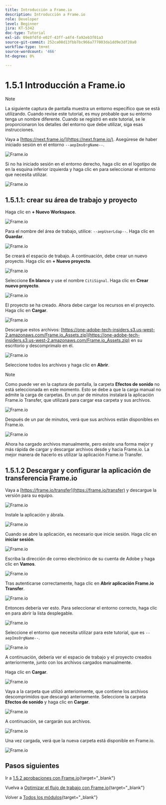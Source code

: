 ```yaml
---
title: Introducción a Frame.io
description: Introducción a Frame.io
role: Developer
level: Beginner
jira: KT-5342
doc-type: Tutorial
exl-id: 09e8fdfd-e02f-43ff-a4f4-fa92eb3f01a3
source-git-commit: 252ca08d13fbb7bc966a777003da1dd9e3df20a0
workflow-type: tm+mt
source-wordcount: '466'
ht-degree: 0%

---
```


# 1.5.1 Introducción a Frame.io

>[!NOTE]
>
> La siguiente captura de pantalla muestra un entorno específico que se está utilizando. Cuando revise este tutorial, es muy probable que su entorno tenga un nombre diferente. Cuando se registró en este tutorial, se le proporcionaron los detalles del entorno que debe utilizar, siga esas instrucciones.

Vaya a [https://next.frame.io/](https://next.frame.io/). Asegúrese de haber iniciado sesión en el entorno `--aepImsOrgName--`.

![Frame.io](./images/frameio1.png)

Si no ha iniciado sesión en el entorno derecho, haga clic en el logotipo de en la esquina inferior izquierda y haga clic en para seleccionar el entorno que necesita utilizar.

![Frame.io](./images/frameio2.png)

## 1.5.1.1: crear su área de trabajo y proyecto

Haga clic en **+ Nuevo Workspace**.

![Frame.io](./images/frameio3.png)

Para el nombre del área de trabajo, utilice: `--aepUserLdap--`. Haga clic en **Guardar**.

![Frame.io](./images/frameio4.png)

Se creará el espacio de trabajo. A continuación, debe crear un nuevo proyecto. Haga clic en **+ Nuevo proyecto**.

![Frame.io](./images/frameio5.png)

Seleccione **En blanco** y use el nombre `CitiSignal`. Haga clic en **Crear nuevo proyecto**.

![Frame.io](./images/frameio6.png)

El proyecto se ha creado. Ahora debe cargar los recursos en el proyecto. Haga clic en **Cargar**.

![Frame.io](./images/frameio7.png)

Descargue estos archivos: [https://one-adobe-tech-insiders.s3.us-west-2.amazonaws.com/Frame.io_Assets.zip](https://one-adobe-tech-insiders.s3.us-west-2.amazonaws.com/Frame.io_Assets.zip) en su escritorio y descomprímalo en él.

![Frame.io](./images/frameio8.png)

Seleccione todos los archivos y haga clic en **Abrir**.

>[!NOTE]
>
>Como puede ver en la captura de pantalla, la carpeta **Efectos de sonido** no está seleccionada en este momento. Esto se debe a que la carga manual no admite la carga de carpetas. En un par de minutos instalará la aplicación Frame.io Transfer, que utilizará para cargar esa carpeta y sus archivos.

![Frame.io](./images/frameio9.png)

Después de un par de minutos, verá que sus archivos están disponibles en Frame.io.

![Frame.io](./images/frameio10.png)

Ahora ha cargado archivos manualmente, pero existe una forma mejor y más rápida de cargar y descargar archivos desde y hacia Frame.io. La mejor manera de hacerlo es utilizar la aplicación Frame.io Transfer.

## 1.5.1.2 Descargar y configurar la aplicación de transferencia Frame.io

Vaya a [https://frame.io/transfer](https://frame.io/transfer) y descargue la versión para su equipo.

![Frame.io](./images/frameio11.png)

Instale la aplicación y ábrala.

![Frame.io](./images/frameio12.png)

Cuando se abre la aplicación, es necesario que inicie sesión. Haga clic en **iniciar sesión**.

![Frame.io](./images/frameio13.png)

Escriba la dirección de correo electrónico de su cuenta de Adobe y haga clic en **Vamos**.

![Frame.io](./images/frameio14.png)

Tras autenticarse correctamente, haga clic en **Abrir aplicación Frame.io Transfer**.

![Frame.io](./images/frameio15.png)

Entonces debería ver esto. Para seleccionar el entorno correcto, haga clic en para abrir la lista desplegable.

![Frame.io](./images/frameio16.png)

Seleccione el entorno que necesita utilizar para este tutorial, que es `--aepImsOrgName--`.

![Frame.io](./images/frameio17.png)

A continuación, debería ver el espacio de trabajo y el proyecto creados anteriormente, junto con los archivos cargados manualmente.

Haga clic en **Cargar**.

![Frame.io](./images/frameio18.png)

Vaya a la carpeta que utilizó anteriormente, que contiene los archivos descomprimidos que descargó anteriormente. Seleccione la carpeta **Efectos de sonido** y haga clic en **Cargar**.

![Frame.io](./images/frameio19.png)

A continuación, se cargarán sus archivos.

![Frame.io](./images/frameio20.png)

Una vez cargada, verá que la nueva carpeta está disponible en Frame.io.

![Frame.io](./images/frameio21.png)

## Pasos siguientes

Ir a [1.5.2 aprobaciones con Frame.io](./ex2.md){target="_blank"}

Vuelva a [Optimizar el flujo de trabajo con Frame.io](./frameio.md){target="_blank"}

Volver a [Todos los módulos](./../../../overview.md){target="_blank"}
